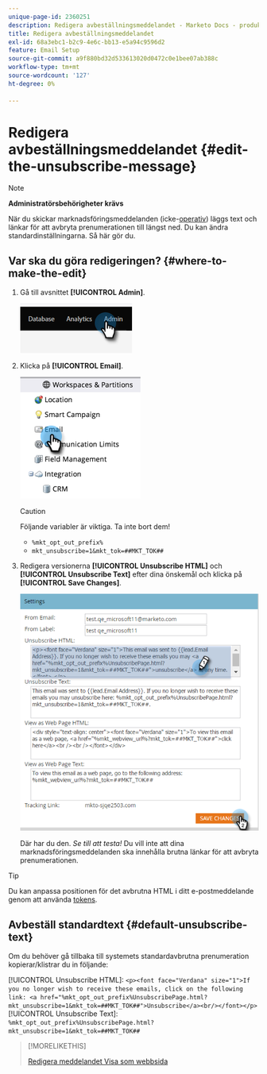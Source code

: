 ```yaml
---
unique-page-id: 2360251
description: Redigera avbeställningsmeddelandet - Marketo Docs - produktdokumentation
title: Redigera avbeställningsmeddelandet
exl-id: 68a3ebc1-b2c9-4e6c-bb13-e5a94c9596d2
feature: Email Setup
source-git-commit: a9f880bd32d533613020d0472c0e1bee07ab388c
workflow-type: tm+mt
source-wordcount: '127'
ht-degree: 0%

---
```


# Redigera avbeställningsmeddelandet {#edit-the-unsubscribe-message}

>[!NOTE]
>
>**Administratörsbehörigheter krävs**

När du skickar marknadsföringsmeddelanden (icke-[operativ](/help/marketo/product-docs/email-marketing/general/functions-in-the-editor/make-an-email-operational.md)) läggs text och länkar för att avbryta prenumerationen till längst ned. Du kan ändra standardinställningarna. Så här gör du.

## Var ska du göra redigeringen? {#where-to-make-the-edit}

1. Gå till avsnittet **[!UICONTROL Admin]**.

   ![](assets/edit-the-unsubscribe-message-1.png)

1. Klicka på **[!UICONTROL Email]**.

   ![](assets/edit-the-unsubscribe-message-2.png)

   >[!CAUTION]
   >
   >Följande variabler är viktiga. Ta inte bort dem!
   >
   >* `%mkt_opt_out_prefix%`
   >* `mkt_unsubscribe=1&mkt_tok=##MKT_TOK##`

1. Redigera versionerna **[!UICONTROL Unsubscribe HTML]** och **[!UICONTROL Unsubscribe Text]** efter dina önskemål och klicka på **[!UICONTROL Save Changes]**.

   ![](assets/edit-the-unsubscribe-message-3.png)

   Där har du den. _Se till att testa!_ Du vill inte att dina marknadsföringsmeddelanden ska innehålla brutna länkar för att avbryta prenumerationen.

>[!TIP]
>
>Du kan anpassa positionen för det avbrutna HTML i ditt e-postmeddelande genom att använda [tokens](/help/marketo/product-docs/email-marketing/general/using-tokens/add-a-system-token-as-a-link-in-an-email.md).

## Avbeställ standardtext {#default-unsubscribe-text}

Om du behöver gå tillbaka till systemets standardavbrutna prenumeration kopierar/klistrar du in följande:

[!UICONTROL Unsubscribe HTML]:
`<p><font face="Verdana" size="1">If you no longer wish to receive these emails, click on the following link: <a href="%mkt_opt_out_prefix%UnsubscribePage.html?mkt_unsubscribe=1&mkt_tok=##MKT_TOK##">Unsubscribe</a><br/></font></p>` [!UICONTROL Unsubscribe Text]:
`%mkt_opt_out_prefix%UnsubscribePage.html?mkt_unsubscribe=1&mkt_tok=##MKT_TOK##`

>[!MORELIKETHIS]
>
>[Redigera meddelandet Visa som webbsida](/help/marketo/product-docs/administration/email-setup/edit-the-view-as-web-page-message.md)

